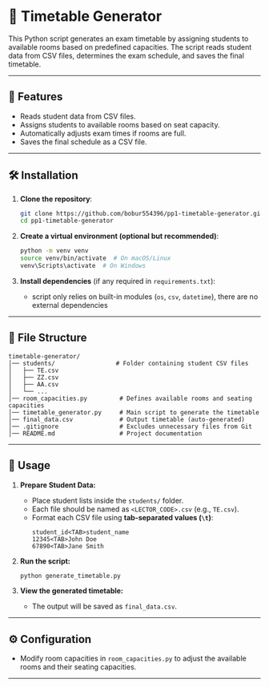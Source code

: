 # 📅 Timetable Generator

This Python script generates an exam timetable by assigning students to available rooms based on predefined capacities. The script reads student data from CSV files, determines the exam schedule, and saves the final timetable.

---

## 🚀 Features
- Reads student data from CSV files.
- Assigns students to available rooms based on seat capacity.
- Automatically adjusts exam times if rooms are full.
- Saves the final schedule as a CSV file.

---

## 🛠️ Installation

1. **Clone the repository**:
   ```sh
   git clone https://github.com/bobur554396/pp1-timetable-generator.git
   cd pp1-timetable-generator
   ```

2. **Create a virtual environment (optional but recommended)**:
   ```sh
   python -m venv venv
   source venv/bin/activate  # On macOS/Linux
   venv\Scripts\activate  # On Windows
   ```

3. **Install dependencies** (if any required in `requirements.txt`):
    - script only relies on built-in modules (`os`, `csv`, `datetime`), there are no external dependencies

---

## 📂 File Structure

```
timetable-generator/
│── students/                 # Folder containing student CSV files
│   ├── TE.csv
│   ├── ZZ.csv
│   ├── AA.csv
│   └── ...  
│── room_capacities.py         # Defines available rooms and seating capacities
│── timetable_generator.py     # Main script to generate the timetable
│── final_data.csv             # Output timetable (auto-generated)
│── .gitignore                 # Excludes unnecessary files from Git
│── README.md                  # Project documentation
```

---

## 📌 Usage

1. **Prepare Student Data:**
   - Place student lists inside the `students/` folder.
   - Each file should be named as `<LECTOR_CODE>.csv` (e.g., `TE.csv`).
   - Format each CSV file using **tab-separated values (`\t`)**:
     ```
     student_id<TAB>student_name
     12345<TAB>John Doe
     67890<TAB>Jane Smith
     ```

2. **Run the script:**
   ```sh
   python generate_timetable.py
   ```

3. **View the generated timetable:**
   - The output will be saved as `final_data.csv`.

---

## ⚙️ Configuration

- Modify room capacities in `room_capacities.py` to adjust the available rooms and their seating capacities.

---